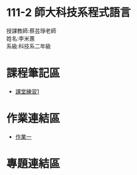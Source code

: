 # 111-2 師大科技系程式語言
授課教師:蔡芸琤老師  
姓名:李米蕙  
系級:科技系二年級  
# 課程筆記區  
- [課堂練習1](https://github.com/miilearn/111-2PL/blob/main/Task1.ipynb)
# 作業連結區  
- [作業一](https://github.com/miilearn/111-2PL/blob/main/HW1.ipynb)
# 專題連結區  
